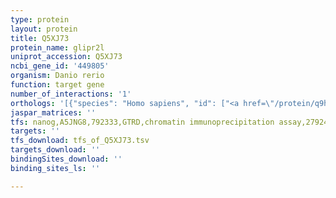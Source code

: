 ```yaml
---
type: protein
layout: protein
title: Q5XJ73
protein_name: glipr2l
uniprot_accession: Q5XJ73
ncbi_gene_id: '449805'
organism: Danio rerio
function: target gene
number_of_interactions: '1'
orthologs: '[{"species": "Homo sapiens", "id": ["<a href=\"/protein/q9h4g4\">Q9H4G4</a>"]}, {"species": "Mus musculus", "id": ["<a href=\"/protein/q9cyl5\">Q9CYL5</a>"]}, {"species": "Rattus norvegicus", "id": ["F1M5V2"]}, {"species": "Drosophila melanogaster", "id": ["<a href=\"/protein/q9vi35\">Q9VI35</a>"]}]'
jaspar_matrices: ''
tfs: nanog,A5JNG8,792333,GTRD,chromatin immunoprecipitation assay,27924024%5Buid%5D,No
targets: ''
tfs_download: tfs_of_Q5XJ73.tsv
targets_download: ''
bindingSites_download: ''
binding_sites_ls: ''

---
```

